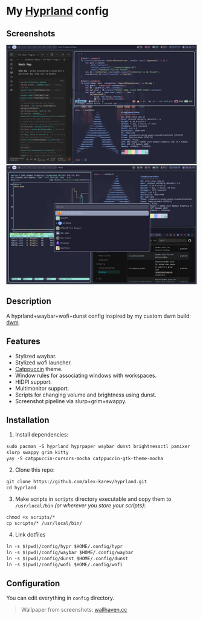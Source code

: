 # My [Hyprland](https://hyprland.org/) config

## Screenshots

<img src="https://github.com/alex-karev/hyprland/raw/main/screenshots/screenshot1.png">

<img src="https://github.com/alex-karev/hyprland/raw/main/screenshots/screenshot2.png">

## Description

A hyprland+waybar+wofi+dunst config inspired by my custom dwm build: [dwm](https://github.com/alex-karev/dwm).

## Features
* Stylized waybar.
* Stylized wofi launcher.
* [Catppuccin](https://github.com/catppuccin/catppuccin) theme.
* Window rules for associating windows with workspaces.
* HIDPI support.
* Multimonitor support.
* Scripts for changing volume and brightness using dunst.
* Screenshot pipeline via slurp+grim+swappy.

## Installation
1. Install dependencies:

```
sudo pacman -S hyprland hyprpaper waybar dunst brightnessctl pamixer slurp swappy grim kitty
yay -S catppuccin-cursors-mocha catppuccin-gtk-theme-mocha
```

2. Clone this repo:

```
git clone https://github.com/alex-karev/hyprland.git
cd hyprland
```

3. Make scripts in ```scripts``` directory executable and copy them to ```/usr/local/bin``` *(or wherever you store your scripts)*:

```
chmod +x scripts/*
cp scripts/* /usr/local/bin/
```

4. Link dotfiles
```
ln -s $(pwd)/config/hypr $HOME/.config/hypr
ln -s $(pwd)/config/waybar $HOME/.config/waybar
ln -s $(pwd)/config/dunst $HOME/.config/dunst
ln -s $(pwd)/config/wofi $HOME/.config/wofi
```

## Configuration

You can edit everything in `config` directory.

> Wallpaper from screenshots: [wallhaven.cc](https://wallhaven.cc/w/p9zjrj)
